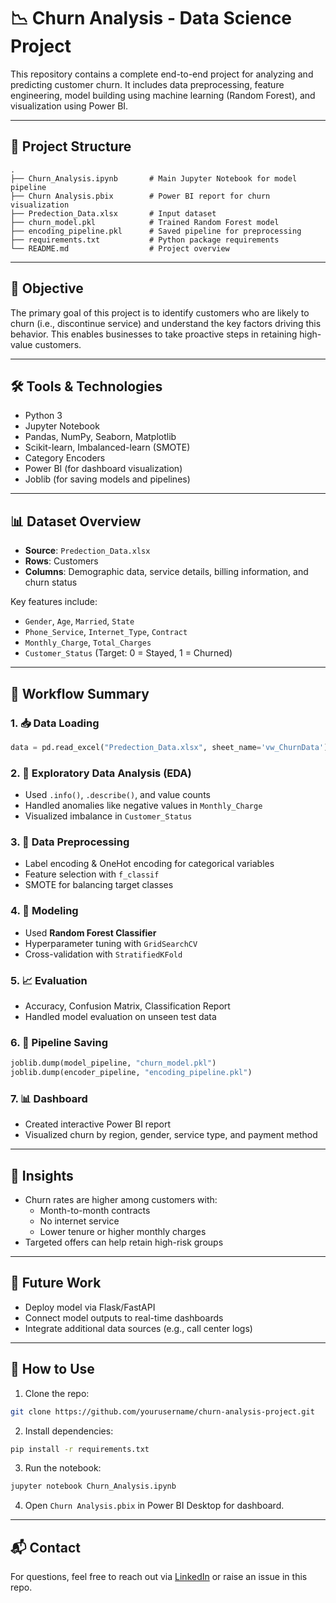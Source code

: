 # 📉 Churn Analysis - Data Science Project

This repository contains a complete end-to-end project for analyzing and predicting customer churn. It includes data preprocessing, feature engineering, model building using machine learning (Random Forest), and visualization using Power BI.

---

## 📁 Project Structure

```
.
├── Churn_Analysis.ipynb       # Main Jupyter Notebook for model pipeline
├── Churn Analysis.pbix        # Power BI report for churn visualization
├── Predection_Data.xlsx       # Input dataset
├── churn_model.pkl            # Trained Random Forest model
├── encoding_pipeline.pkl      # Saved pipeline for preprocessing
├── requirements.txt           # Python package requirements
└── README.md                  # Project overview
```

---

## 🎯 Objective

The primary goal of this project is to identify customers who are likely to churn (i.e., discontinue service) and understand the key factors driving this behavior. This enables businesses to take proactive steps in retaining high-value customers.

---

## 🛠️ Tools & Technologies

- Python 3
- Jupyter Notebook
- Pandas, NumPy, Seaborn, Matplotlib
- Scikit-learn, Imbalanced-learn (SMOTE)
- Category Encoders
- Power BI (for dashboard visualization)
- Joblib (for saving models and pipelines)

---

## 📊 Dataset Overview

- **Source**: `Predection_Data.xlsx`
- **Rows**: Customers
- **Columns**: Demographic data, service details, billing information, and churn status

Key features include:

- `Gender`, `Age`, `Married`, `State`
- `Phone_Service`, `Internet_Type`, `Contract`
- `Monthly_Charge`, `Total_Charges`
- `Customer_Status` (Target: 0 = Stayed, 1 = Churned)

---

## 📌 Workflow Summary

### 1. 📥 Data Loading

```python
data = pd.read_excel("Predection_Data.xlsx", sheet_name='vw_ChurnData')
```

### 2. 🔎 Exploratory Data Analysis (EDA)

- Used `.info()`, `.describe()`, and value counts
- Handled anomalies like negative values in `Monthly_Charge`
- Visualized imbalance in `Customer_Status`

### 3. 🧹 Data Preprocessing

- Label encoding & OneHot encoding for categorical variables
- Feature selection with `f_classif`
- SMOTE for balancing target classes

### 4. 🤖 Modeling

- Used **Random Forest Classifier**
- Hyperparameter tuning with `GridSearchCV`
- Cross-validation with `StratifiedKFold`

### 5. 📈 Evaluation

- Accuracy, Confusion Matrix, Classification Report
- Handled model evaluation on unseen test data

### 6. 💾 Pipeline Saving

```python
joblib.dump(model_pipeline, "churn_model.pkl")
joblib.dump(encoder_pipeline, "encoding_pipeline.pkl")
```

### 7. 📊 Dashboard

- Created interactive Power BI report
- Visualized churn by region, gender, service type, and payment method

---

## 🧠 Insights

- Churn rates are higher among customers with:
  - Month-to-month contracts
  - No internet service
  - Lower tenure or higher monthly charges
- Targeted offers can help retain high-risk groups

---

## 🚀 Future Work

- Deploy model via Flask/FastAPI
- Connect model outputs to real-time dashboards
- Integrate additional data sources (e.g., call center logs)

---

## 📎 How to Use

1. Clone the repo:
```bash
git clone https://github.com/yourusername/churn-analysis-project.git
```

2. Install dependencies:
```bash
pip install -r requirements.txt
```

3. Run the notebook:
```bash
jupyter notebook Churn_Analysis.ipynb
```

4. Open `Churn Analysis.pbix` in Power BI Desktop for dashboard.

---

## 📬 Contact

For questions, feel free to reach out via [LinkedIn](https://www.linkedin.com/) or raise an issue in this repo.
